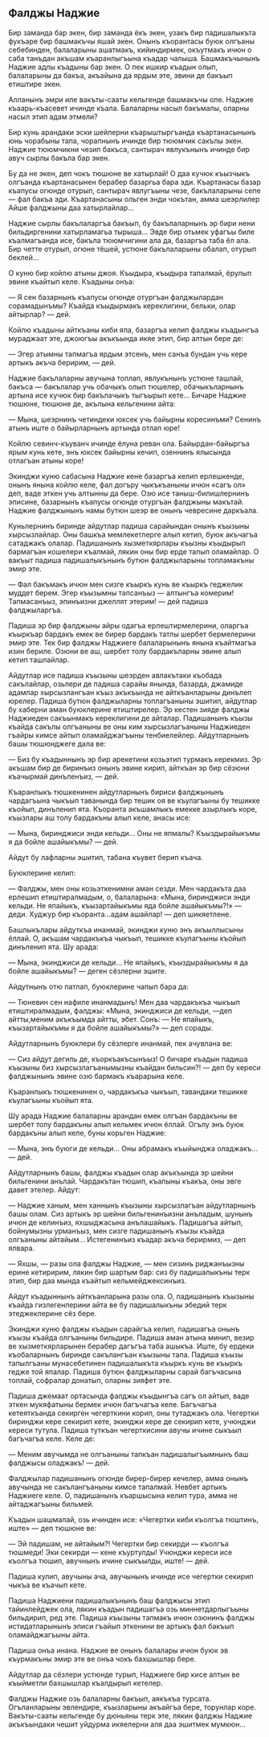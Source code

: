 ## Фалджы Наджие

Бир заманда бар экен, бир заманда ёкъ экен, узакъ бир падишалыкъта фукъаре бир башмакъчы яшай экен.
Онынъ къорантасы буюк олгъаны себебинден, балаларыны ашатмакъ, кийиндирмек, окъутмакъ ичюн о саба танъдан акъшам къаранлыгъына къадар чалыша.
Башмакъчынынъ Наджие адлы къадыны бар экен.
О пек ишкир къадын олып, балаларыны да бакъа, акъайына да ярдым эте, эвини де бакъып етиштире экен.

Алланынъ эмри иле вакъты-сааты кельгенде башмакъчы оле.
Наджие къаарь-къасевет ичинде къала.
Балаларны насыл бакъмалы, оларны насыл этип адам этмели?

Бир кунь арандаки эски шейлерни къарыштыргъанда къартанасынынъ юнь чорабыны тапа, чорапнынъ ичинде бир тююмчик сакълы экен.
Наджие тююмчикни чезип бакъса, сантырач явлукънынъ ичинде бир авуч сырлы бакъла бар экен.

Бу да не экен, деп чокъ тюшюне ве хатырлай!
О даа кучюк къызчыкъ олгъанда къартанасынен берабер базаргьа бара эди.
Къартанасы базар къапусы огюнде отурып, сантырач явлугъыны чезе, бакълаларыны сепе — фал бакъа эди.
Къартанасыны ольген энди чокътан, амма шеэрлилер Айше фалджыны даа хатырлайлар...

Наджие сырлы бакълаларгъа бакъып, бу бакълаларнынъ эр бири нени бильдиргенини хатырламагьа тырыша...
Эвде бир отьмек уфагъы биле къалмагъанда исе, бакъла тююмчигини ала да, базаргъа таба ёл ала.
Бир четте отурып, огюне тёшей, устюне бакълаларыны обалап, отурып беклей...

О куню бир койлю атыны джоя.
Къыдыра, къыдыра тапалмай, ёрулып эвине къайтып келе.
Къадыны онъа:

— Я сен базарнынъ къапусы огюнде отургъан фалджылардан сорамадынъмы?
Къайда къыдырмакъ кереклигини, бельки, олар айтырлар? — дей.

Койлю къадыны айткъаны киби япа, базаргъа келип фалджы къадынгъа мураджаат эте, джоюгъы акъкъында икяе этип, бир алтын бере де:

— Эгер атымны тапмагъа ярдым этсенъ, мен санъа бундан учь кере артыкъ акъча беририм, — дей.

Наджие бакълаларны авучына топлап, явлукънынъ устюне ташлай, бакъса — бакълалар учь обачыкъ олып тюшелер, обачыкъларнынъ артына исе кучюк бир бакълачыкъ тыгъырып кете...
Бичаре Наджие тюшюне, тюшюне де, акълына кельгенини айта:

— Мына, шеэрнинъ четиндеки юксек учь байырны коресинъми?
Сенинъ атынъ иште о байырларнынъ артында отлап юре!

Койлю севинч-къуванч ичинде ёлуна реван ола.
Байырдан-байыргъа ярым кунь кете, энъ юксек байырны кечип, озеннинъ ялысында отлагъан атыны коре!

Экинджи куню сабасына Наджие кене базаргъа келип ерлешкенде, онынъ янына койлю келе, фал догъру чыкъкъаныны ичюн «сагъ ол» деп, ваде эткен учь алтынны да бере.
Озю исе таныш-билишлернинъ эписине, базарнынъ къапусы огюнде отургъан фалджыны макътай.
Наджие фалджынынъ намы бутюн шеэр ве онынъ чевресине даркъала.

Куньлернинъ биринде айдутлар падиша сарайындан онынъ къызыны хырсызлайлар.
Оны башкъа мемлекетлерге алып кетип, буюк акъчагъа сатаджакъ олалар. 
Падишанынъ хызметкярлары къызны къыдырып бармагъан кошелери къалмай, лякин оны бир ерде тапып оламайлар.
О вакъыт падиша падишалыкънынъ бутюн фалджыларыны топламакъны эмир эте.

— Фал бакъмакъ ичюн мен сизге къыркъ кунь ве къыркъ геджелик муддет берем.
Эгер къызымны тапсанъыз — алтынгъа комерим!
Тапмасанъыз, эпинъизни джеллят этерим! — дей падиша фалджыларгъа.

Падиша эр бир фалджыны айры одагъа ерлештирмелерини, оларгъа къыркъар бардакъ емек ве бирер бардакъ татлы шербет бермелерини эмир эте.
Тек бир фалджы Наджиеге балаларынынъ янына къайтмагъа изин бериле.
Озюни ве аш, шербет толу бардакъларны эвине алып кетип ташлайлар.

Айдутлар исе падиша къызыны шеэрден авлакътаки къобада сакълайлар, озьлери де падиша сарайы янында, базарда, джамиде адамлар хырсызлангъан къыз акъкъында не айткъанларыны динълеп юрелер.
Падиша бутюн фалджыларны топлагъаныны эшитип, айдутлар бу хаберни аман буюклерине етиштирелер.
Эр кестен зияде фалджы Наджиеден сакъынмакъ кереклигини де айталар.
Падишанынъ къызы къайда сакълы олгъаныны ве оны ким хырсызлагъаныны Наджиеден гъайры кимсе айтып оламайджагъыны тенбиелейлер.
Айдутларнынъ башы тюшюнджеге дала ве:

— Биз бу къадыннынъ эр бир арекетини козьэтип турмакъ керекмиз.
Эр акъшам бир де биринъиз онынъ эвине кирип, айткъан эр бир сёзюни къачырмай динъленъиз, — дей.

Къаранлыкъ тюшкенинен айдутларнынъ бириси фалджынынъ чардагъына чыкъып таванында бир тешик оя ве къулагъыны бу тешикке къойып, динъленип ята.
Къоранта акъшамлыкъ емекке азырлыкъ коре, къызлары аш толу бардакъны алып келе, анасы исе:

— Мына, биринджиси энди кельди...
Оны не япмалы?
Къыздырайыкъмы я да бойле ашайыкъмы? — дей.

Айдут бу лафларны эшитип, табана къувет берип къача.

Буюклерине келип:

— Фалджы, мен оны козьэткенимни аман сезди.
Мен чардакъта даа ерлешип етиштиралмадым, о, балаларына: «Мына, биринджиси энди кельди. 
Не япайыкъ, къызартайыкъмы яда бойле ашайыкъмы?!» — деди.
Худжур бир къоранта...адам ашайлар! — деп шикяетлене.

Башлыкълары айдуткъа инанмай, экинджи куню энъ акъыллысыны ёллай.
О, акъшам чардакъкъа чыкъып, тешикке къулагъыны къойып динъленип ята.
Шу арада:

— Мына, экинджиси де кельди...
Не япайыкъ, къыздырайыкъмы я да бойле ашайыкъмы? — деген сёзлерни эшите.

Айдутнынъ отю патлап, буюклерине чапып бара да:

— Тюневин сен нафиле инанмадынъ!
Мен даа чардакъкъа чыкъып етиштиралмадым, фалджы:
«Мына, экинджиси де кельди, —деп айтты,меним акъкъымда айтты, эбет.
Сонъ: — Не япайыкъ, къызартайыкъмы я да бойле ашайыкъмы?» — деп сорады.

Айдутларнынъ буюклери бу сёзлерге инанмай, пек ачувлана ве:

— Сиз айдут дегиль де, къоркъакъсынъыз!
О бичаре къадын падиша къызыны биз хырсызлагъанымызны къайдан бильсин?! — деп бу кереси фалджынынъ эвине озю бармакъ къарарына келе.

Къаранлыкъ тюшкенинен о, чардакъкъа чыкъып, тавандаки тешикке къулагъыны къойып ята.

Шу арада Наджие балаларны арандан емек олгъан бардакъны ве шербет толу бардакъны алып кельмек ичюн ёллай.
Огълу энъ буюк бардакъны алып келе, буны корьген Наджие:

— Мына, энъ буюги де кельди...
Оны абрамакъ къыйынджа оладжакъ... — дей.

Айдутларнынъ башы, фалджы къадын олар акъкъында эр шейни бильгенини анълай.
Чардакътан тюшип, къапыны къакъа, оны эвге давет этелер.
Айдут:

— Наджие ханым, мен ханнынъ къызыны хырсызлагъан айдутларнынъ башы олам.
Сиз артыкъ эр шейни бильгенинъизни анъладым, шунынъ ичюн де келинъиз, яхшыджасына анълашайыкъ.
Падишагъа айтып, бойнумызны урманъыз, мен сизге падишанынъ къызы къайда олгъаныны айтайым...
Истегенинъиз къадар акъча берирмиз, — деп ялвара.

— Яхшы, — разы ола фалджы Наджие, — мен сизинъ риджанъызны ерине кетиририм, лякин бир шартым бар: сиз бу падишалыкъны терк этип, бир даа мында къайтып кельмейджексинъиз.

Айдут къадыннынъ айткъанларына разы ола.
О, падишанынъ къызыны къайда гизлегенлерини айта ве бу падишалыкъны эбедий терк этеджеклерине сёз бере.

Экинджи куню фалджы къадын сарайгъа келип, падишагъа онынъ къызы къайда олгъаныны бильдире.
Падиша аман атына минип, везир ве хызметкярларынен берабер дагъгъа таба ашыкъа.
Иште, бу ердеки къобаларнынъ биринде сакълангъан къызыны тапа.
Падиша къызы тапылгъаны мунасебетинен падишалыкъта къыркъ кунь ве къыркъ гедже той япалар.
Падиша бутюн фалджыларны сарай багъчасына топлай, софралар донатып, оларны зияфет эте.

Падиша джемаат ортасында фалджы къыдынгъа сагъ ол айтып, ваде эткен мукяфатыны бермек ичюн багъчагъа келе.
Багъчагъа кетеяткъанда секирген чегерткини корип, оны тутаджакъ ола.
Чегертки биринджи кере секирип кете, экинджи кере де секирип кете, учюнджи кереси тутула.
Падиша туткъан чегерткисини авучы ичине сыкъып багъчагъа келе.
Келе де:

— Меним авучымда не олгъаныны тапкъан падишалыгъымнынъ баш фалджысы оладжакъ! — дей.

Фалджылар падишанынъ огюнде бирер-бирер кечелер, амма онынъ авучында не сакълангъаныны кимсе тапалмай.
Невбет артыкъ Наджиеге келе.
О, падишанынъ къаршысына келип тура, амма не айтаджагъыны бильмей.

Къадын шашмалай, озь ичинден исе:
«Чегертки киби къолгъа тюштинъ, иште» — деп тюшюне ве:

— Эй падишам, не айтайым?!
Чегертки бир секирди — къолгъа тюшмеди!
Эки секирди — кене къуртулды!
Учюнджи кереси исе къолгъа тюшип, авучнынъ ичине сыкъылды, иште! — дей.

Падиша кулип, авучыны ача, авучынынъ ичинде исе чегертки секирип чыкъа ве къачып кете.

Падиша Наджиени падишалыкънынъ баш фалджысы этип тайинлейджек ола, лякин къадын падишагъа озь миннетдарлыгъыны бильдирип, ред эте.
Падиша къызыны тапмакъ ичюн озюнинъ фалджы истидатларынынъ эписи гъайып эткенини ве артыкъ фал бакъып оламайджагъыны айта.

Падиша онъа инана.
Наджие ве онынъ балалары ичюн буюк эв къурмакъны эмир эте ве онъа чокъ бахшышлар бере.

Айдутлар да сёзлери устюнде турып, Наджиеге бир кисе алтын ве къыйметли бахшышлар къалдырып кетелер.

Фалджы Наджие озь балаларны бакъып, аякъкъа турсата.
Огъланларыны эвлендире, къызларыны акъайгъа бере, торунлар коре.
Вакъты-сааты кельгенде бу дюньяны терк эте, лякин фалджы Наджие акъкъындаки чешит уйдурма икяелерни аля даа эшитмек мумкюн...
